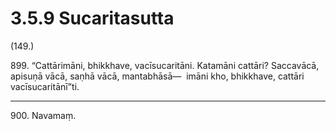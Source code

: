 

# 3.5.9 Sucaritasutta




(149.)

899\. “Cattārimāni, bhikkhave, vacīsucaritāni. Katamāni cattāri? Saccavācā, apisuṇā vācā, saṇhā vācā, mantabhāsā—  imāni kho, bhikkhave, cattāri vacīsucaritānī”ti.

---

900\. Navamaṃ.





